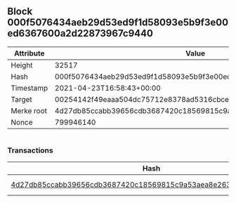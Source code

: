 ## Block 000f5076434aeb29d53ed9f1d58093e5b9f3e00ed6367600a2d22873967c9440

Attribute | Value
--- | ---
Height | 32517
Hash | 000f5076434aeb29d53ed9f1d58093e5b9f3e00ed6367600a2d22873967c9440
Timestamp | 2021-04-23T16:58:43+00:00
Target | 00254142f49eaaa504dc75712e8378ad5316cbcead634704b3734b6271167cc4
Merke root | 4d27db85ccabb39656cdb3687420c18569815c9a53aea8e26382f5729a60b132
Nonce | 799946140

```

```

### Transactions

Hash | Amount
--- | ---
[4d27db85ccabb39656cdb3687420c18569815c9a53aea8e26382f5729a60b132](4d27db85ccabb39656cdb3687420c18569815c9a53aea8e26382f5729a60b132.md) | 10.00000000 SKEPTI 
